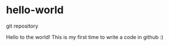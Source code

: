 # hello-world
git repository

Hello to the world! This is my first time to write a code in github :)
